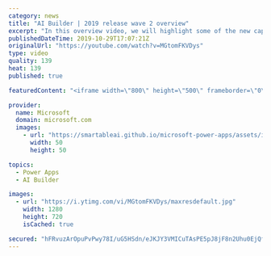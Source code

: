 ```yaml
---
category: news
title: "AI Builder | 2019 release wave 2 overview"
excerpt: "In this overview video, we will highlight some of the new capabilities included in the latest update to AI Builder within Power Apps that will help you plan and prepare for the upcoming updates with confidence.     Here are the capabilities covered:  • Building AI models  • Managing and sharing AI models"
publishedDateTime: 2019-10-29T17:07:21Z
originalUrl: "https://youtube.com/watch?v=MGtomFKVDys"
type: video
quality: 139
heat: 139
published: true

featuredContent: "<iframe width=\"800\" height=\"500\" frameborder=\"0\" src=\"https://www.youtube.com/embed/MGtomFKVDys\" allow=\"accelerometer; autoplay; encrypted-media; gyroscope; picture-in-picture\" allowfullscreen></iframe>"

provider:
  name: Microsoft
  domain: microsoft.com
  images:
    - url: "https://smartableai.github.io/microsoft-power-apps/assets/images/organizations/microsoft.com-50x50.jpg"
      width: 50
      height: 50

topics:
  - Power Apps
  - AI Builder

images:
  - url: "https://i.ytimg.com/vi/MGtomFKVDys/maxresdefault.jpg"
    width: 1280
    height: 720
    isCached: true

secured: "hFRvuzArOpuPvPwy78I/uG5HSdn/eJKJY3VMICuTAsPE5pJ8jF8n2Uhu0EjQfCh1ZMz3jhOEwk3gMtzqpYWZvMoOOZm7K15goZXKjOJ4CB33yB+Lc+SC8Q4jzkFCMGO2nNKluJgRohFMwnVxNfglxGKKvRdEcxA6ZihzFLraM4GaneQ8wCTHa1eVTbEQKOp6fO82W8mt6ZkRlGH/JX0BDudNkRYUr0YE336LEg3lHnUsaegvziERX3aomVM1cWaxIOvftZO0T7lQgzjudMt02pTTZH5fzvDCzCXHHAdNRtLetEf99RFY+iqAF1lN6SliFuigzn5f/iK4cTEQDWya8fvU8V3LOqdkoAqPSUgfVFE/7hM1TEuLywDAxoBY/Cb9LT1bEAoImVG/AfOKQIOsBu9MJNy4/YRL6RLmoibH1MQ0xcUruRZ9+RDHUghU1Y1y;4XuAYRDAWFIg0IIj/q3Sew=="
---
```


